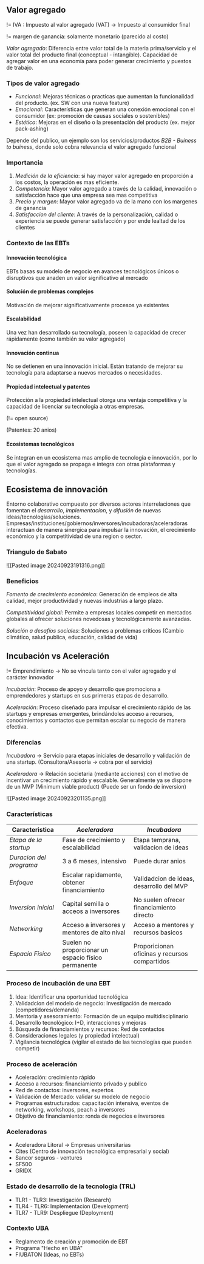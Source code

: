 
## Valor agregado

!= IVA : Impuesto al valor agregado (VAT) -> Impuesto al consumidor final

!= margen de ganancia: solamente monetario (parecido al costo)

_Valor agregado_: Diferencia entre valor total de la materia prima/servicio y el valor total del producto final (conceptual - intangible). Capacidad de agregar valor en una economía para poder generar crecimiento y puestos de trabajo.

### Tipos de valor agregado

- *Funcional*: Mejoras técnicas o practicas que aumentan la funcionalidad del producto. (ex. SW con una nueva feature)
- *Emocional*: Características que generan una conexión emocional con el consumidor (ex: promoción de causas sociales o sostenibles)
- *Estético*: Mejoras en el diseño o la presentación del producto (ex. mejor pack-ashing)

Depende del publico, un ejemplo son los servicios/productos *B2B - Buiness to buiness*, donde solo cobra relevancia el valor agregado funcional

### Importancia 

1. _Medición de la eficiencia_: si hay mayor valor agregado en proporción a los costos, la operación es mas eficiente.
2. _Competencia_: Mayor valor agregado a través de la calidad, innovación o satisfacción hace que una empresa sea mas competitiva
3. _Precio y margen_: Mayor valor agregado va de la mano con los margenes de ganancia
4. _Satisfaccion del cliente_: A través de la personalización, calidad o experiencia se puede generar satisfacción y por ende lealtad de los clientes

### Contexto de las EBTs

#### Innovación tecnológica

EBTs basas su modelo de negocio en avances tecnológicos únicos o disruptivos que anaden un valor significativo al mercado

#### Solución de problemas complejos

Motivación de mejorar significativamente procesos ya existentes

#### Escalabilidad

Una vez han desarrollado su tecnología, poseen la capacidad de crecer rápidamente (como también su valor agregado)

#### Innovación continua

No se detienen en una innovación inicial. Están tratando de mejorar su tecnología para adaptarse a nuevos mercados o necesidades.

#### Propiedad intelectual y patentes

Protección a la propiedad intelectual otorga una ventaja competitiva y la capacidad de licenciar su tecnología a otras empresas.

(!= open source)

(Patentes: 20 anios)

#### Ecosistemas tecnológicos

Se integran en un ecosistema mas amplio de tecnología e innovación, por lo que el valor agregado se propaga e integra con otras plataformas y tecnologías.

## Ecosistema de innovación

Entorno colaborativo compuesto por diversos actores interrelaciones que fomentan el _desarrollo_, _implementacion_, y _difusión_ de nuevas ideas/tecnologías/soluciones. Empresas/instituciones/gobiernos/inversores/incubadoras/aceleradoras interactuan de manera sinergica para impulsar la innovación, el crecimiento económico y la competitividad de una region o sector.

### Triangulo de Sabato

![[Pasted image 20240923191316.png]]

### Beneficios

_Fomento de crecimiento económico_: Generación de empleos de alta calidad, mejor productividad y nuevas industrias a largo plazo.

_Competitividad global_: Permite a empresas locales competir en mercados globales al ofrecer soluciones novedosas y tecnológicamente avanzadas.

_Solución a desafíos sociales_: Soluciones a problemas críticos (Cambio climático, salud publica, educación, calidad de vida)

## Incubación vs Aceleración

!= Emprendimiento -> No se vincula tanto con el valor agregado y el carácter innovador

_Incubación_: Proceso de apoyo y desarrollo que promociona a emprendedores y startups en sus primeras etapas de desarrollo.

_Aceleración_: Proceso diseñado para impulsar el crecimiento rápido de las startups y empresas emergentes, brindándoles acceso a recursos, conocimientos y contactos que permitan escalar su negocio de manera efectiva.

### Diferencias

_Incubadora_ -> Servicio para etapas iniciales de desarrollo y validación de una startup. (Consultora/Asesoría -> cobra por el servicio)

_Aceleradora_ -> Relación societaria (mediante acciones) con el motivo de incentivar un crecimiento rápido y escalable. Generalmente ya se dispone de un MVP (Minimum viable product)
(Puede ser un fondo de inversion)

![[Pasted image 20240923201135.png]]

### Características

| Caracteristica          | *Aceleradora*                                       | *Incubadora*                                  |
| ----------------------- | --------------------------------------------------- | --------------------------------------------- |
| *Etapa de la startup*   | Fase de crecimiento y escalabilidad                 | Etapa temprana, validacion de ideas           |
| *Duracion del programa* | 3 a 6 meses, intensivo                              | Puede durar anios                             |
| *Enfoque*               | Escalar rapidamente, obtener financiamiento         | Validadcion de ideas, desarrollo del MVP      |
| *Inversion inicial*     | Capital semilla o acceos a inversores               | No suelen ofrecer financiamiento directo      |
| *Networking*            | Acceso a inversores y mentores de alto nival        | Acceso a mentores y recursos basicos          |
| *Espacio Fisico*        | Suelen no proporcionar un espacio físico permanente | Proporicionan oficinas y recursos compartidos |


### Proceso de incubación de una EBT

1. Idea: Identificar una oportunidad tecnológica 
2. Validadcion del modelo de negocio: Investigación de mercado (competidores/demanda)
3. Mentoria y asesoramiento: Formación de un equipo multidisciplinario
4. Desarrollo tecnológico: I+D, interacciones y mejoras 
5. Búsqueda de financiamientos y recursos: Red de contactos
6. Consideraciones legales (y propiedad intelectual)
7. Vigilancia tecnológica (vigilar el estado de las tecnologías que pueden competir)

### Proceso de aceleración

- Aceleración: crecimiento rápido
- Acceso a recursos: financiamiento privado y publico
- Red de contactos: inversores, expertos
- Validación de Mercado: validar su modelo de negocio
- Programas estructurados: capacitación intensiva, eventos de networking, workshops, peach a inversores
- Objetivo de financiamiento: ronda de negocios e inversores

### Aceleradoras 

- Aceleradora Litoral -> Empresas universitarias
- Cites (Centro de innovación tecnológica empresarial y social)
- Sancor seguros - ventures
- SF500
- GRIDX

### Estado de desarrollo de la tecnologia (TRL)

- TLR1 - TLR3: Investigación (Research)
- TLR4 - TLR6: Implementacion (Development)
- TLR7 - TLR9: Despliegue (Deployment)

### Contexto UBA 

- Reglamento de creación y promoción de EBT
- Programa "Hecho en UBA"
- FIUBATON (Ideas, no EBTs)